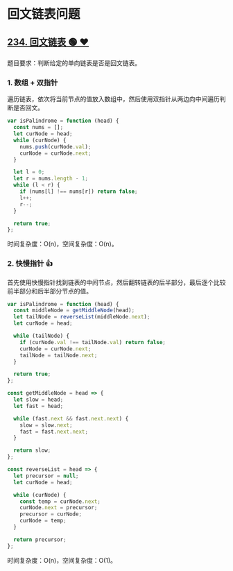 # 回文链表问题

## [234. 回文链表 🟢 ❤](https://leetcode.cn/problems/palindrome-linked-list/description/)

题目要求：判断给定的单向链表是否是回文链表。

### 1. 数组 + 双指针

遍历链表，依次将当前节点的值放入数组中，然后使用双指针从两边向中间遍历判断是否回文。

``` js
var isPalindrome = function (head) {
  const nums = [];
  let curNode = head;
  while (curNode) {
    nums.push(curNode.val);
    curNode = curNode.next;
  }

  let l = 0;
  let r = nums.length - 1;
  while (l < r) {
    if (nums[l] !== nums[r]) return false;
    l++;
    r--;
  }

  return true;
};
```

时间复杂度：O(n)，空间复杂度：O(n)。

### 2. 快慢指针 👍

首先使用快慢指针找到链表的中间节点，然后翻转链表的后半部分，最后逐个比较前半部分和后半部分节点的值。

``` js
var isPalindrome = function (head) {
  const middleNode = getMiddleNode(head);
  let tailNode = reverseList(middleNode.next);
  let curNode = head;

  while (tailNode) {
    if (curNode.val !== tailNode.val) return false;
    curNode = curNode.next;
    tailNode = tailNode.next;
  }

  return true;
};

const getMiddleNode = head => {
  let slow = head;
  let fast = head;

  while (fast.next && fast.next.next) {
    slow = slow.next;
    fast = fast.next.next;
  }

  return slow;
};

const reverseList = head => {
  let precursor = null;
  let curNode = head;

  while (curNode) {
    const temp = curNode.next;
    curNode.next = precursor;
    precursor = curNode;
    curNode = temp;
  }

  return precursor;
};
```

时间复杂度：O(n)，空间复杂度：O(1)。



